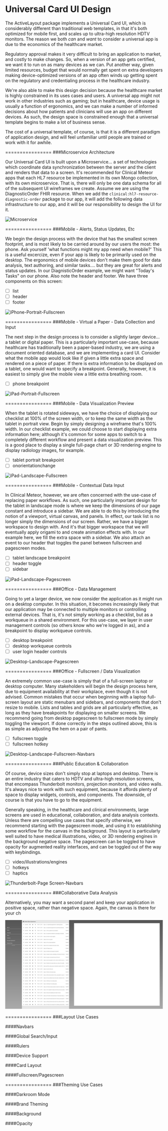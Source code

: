 Universal Card UI Design
===============
The ActiveLayout package implements a Universal Card UI, which is considerably different than traditional web templates, in that it's both optimized for mobile first, and scales up to ultra-high resolution HDTV monitors.  The reason we both _can_ and _want_ to consider a universal app is due to the economics of the healthcare market.  

Regulatory approval makes it very difficult to bring an application to market, and costly to make changes.  So, when a version of an app gets certified, we want it to run on as many devices as we can.  Put another way, given limited resources, budget that would normally get spent on extra developers making device-optimized versions of an app often winds up getting spent on the regulatory and credentialing process in the healthcare industry.

We're also able to make this design decision because the healthcare market is highly constrained in its uses cases and users.  A universal app might not work in other industries such as gaming; but in healthcare, device usage is usually a function of ergonomics, and we can make a number of informed decisions about how patients and clinicians will use an app on different devices.  As such, the design space is constrained enough that a universal template begins to make a lot of business sense.

The cost of a universal template, of course, is that it is a different paradigm of application design, and will feel unfamiliar until people are trained or work with it for awhile.

================
###Microservice Architecture  

Our Universal Card UI is built upon a Microservice...  a set of technologies which coordinate data synchronization between the server and the client and renders that data to a screen.  It's recommended for Clinical Meteor apps that each HL7 resource be implemented in its own Mongo collection, with its own microservice.  That is, there will only be one data schema for all of the subsequent UI wireframes we create.  Assume we are using the DiagnosticOrder FHIR resource.  When we add the ``clinical:hl7-resource-diagnostic-order`` package to our app, it will add the following data infrastructure to our app, and it will be our responsibility to design the UI for it. 

![Microservice](https://raw.githubusercontent.com/clinical-meteor/cookbook/master/images/whitepapers/redwood/CollectionsAndModels.PNG)

================
###Mobile - Alerts, Status Updates, Etc

We begin the design process with the device that has the smallest screen footprint, and is most likely to be carried around by our users the most:  the phone.  Ask yourself 'what functions might my app need when mobile?'  This is a useful excercize, even if your app is likely to be primarily used on the desktop.  The ergonomics of mobile devices don't make them good for data analysis, text authoring, and similar tasks....  but they are great for alerts and status updates.  In our DiagnisticOrder example, we might want "Today's Tasks" on our phone.  Also note the header and footer.  We have three components on this screen: 

- [ ] list
- [ ] header
- [ ] footer

![iPhone-Portrait-Fullscreen](https://raw.githubusercontent.com/clinical-meteor/clinical-active-layout/master/design/iPhone6%20-%20Portrait%20-%20Fullscreen.png)

================
###Mobile - Virtual a Paper - Data Collection and Input

The next step in the design process is to consider a slightly larger device...  a tablet or digital paper.  This is a particularly important use-case, because healthcare has traditionally been a paper-based industry, we are using a document oriented database, and we are implementing a card UI.  Consider what the mobile app would look like if given a little extra space and rendered on a piece of paper.  If there is extra information to be displayed on a tablet, one would want to specify a breakpoint.  Generally, however, it is easiest to simply give the mobile view a little extra breathing room.

- [ ] phone breakpoint

![iPad-Portrait-Fullscreen](https://raw.githubusercontent.com/clinical-meteor/clinical-active-layout/master/design/iPad%20-%20Portrait%20-%20Fullscreen.png)

================
###Mobile - Data Visualization Preview

When the tablet is rotated sideways, we have the choice of displaying our checklist at 100% of the screen width, or to keep the same width as the tablet in portrait view.  Begin by simply designing a wireframe that's 100% width.  In our checklist example, we could choose to start displaying extra information here; although it's common for some apps to switch to a completely different workflow and present a data visualization preview.  This is a good place to display a single full-page chart or 3D rendering engine to display radiology images, for example.

- [ ] tablet portrait breakpoint
- [ ] onorientationchange

![iPad-Landscape-Fullscreen](https://raw.githubusercontent.com/clinical-meteor/clinical-active-layout/master/design/iPad%20-%20Landscape%20-%20Fullscreen.png)

================
###Mobile - Contextual Data Input 

In Clinical Meteor, however, we are often concerned with the use-case of replacing paper workflows.  As such, one particularly important design for the tablet in landscape mode is where we keep the dimensions of our page constant and introduce a sidebar.  We are able to do this by introducing the notion of a viewport, virtual canvas, and panels.  In effect, our task list is no longer simply the dimensions of our screen.  Rather, we have a bigger workspace to design with.  And it's that bigger workspace that we will eventually apply origami to and create animation effects with.  In our example here, we fill the extra space with a sidebar.  We also attach an event to our header that toggles the panel between fullscreen and pagescreen modes.

- [ ] tablet landscape breakpoint
- [ ] header toggle
- [ ] sidebar

![iPad-Landscape-Pagescreen](https://github.com/clinical-meteor/clinical-active-layout/blob/master/design/iPad%20-%20Landscape%20-%20Pagescreen.png)


================
###Office - Data Management 

Going to yet a larger device, we now consider the application as it might run on a desktop computer.  In this situation, it becomes increasingly likely that our application may be connected to multiple monitors or controlling external devices.  That is, it's not simply working as a checklist, but as a workqueue in a shared environment.  For this use-case, we layer in user management controls (so others know who we're logged in as), and a breakpoint to display workqueue controls.

- [ ] desktop breakpoint
- [ ] desktop workqueue controls
- [ ] user login header controls

![Desktop-Landscape-Pagescreen](https://raw.githubusercontent.com/clinical-meteor/clinical-active-layout/master/design/Desktop%20-%20Landscape%20-%20Pagescreen.png)

================
###Office - Fullscreen / Data Visualization 

An extremely common use-case is simply that of a full-screen laptop or desktop computer.  Many stakeholders will begin the design process here, due to equipment availability at their workplace, even though it is not advised.  Common mistakes that occur when beginning with a laptop full-screen layout are static menubars and sidebars, and components that don't resize to mobile.  Lists and tables and grids are all particularly effective, as long as they have breakpoints for displaying on smaller screens.  We recommend going from desktop pagescreen to fullscreen mode by simply toggling the viewport.  If done correctly in the steps outlined above, this is as simple as adjusting the hem on a pair of pants. 

- [ ] fullscreen toggle
- [ ] fullscreen hotkey

![Desktop-Landscape-Fullscreen-Navbars](https://raw.githubusercontent.com/clinical-meteor/clinical-active-layout/master/design/Desktop%20-%20Landscape%20-%20Fullscreen%20-%20Navbars.png)

================
###Public Education & Collaboration  

Of course, device sizes don't simply stop at laptops and desktop.  There is an entire industry that caters to HDTV and ultra-high resolution screens, that encompass Thunderbolt monitors, projection monitors, and video walls.  It's always nice to work with such equipment, because it affords plenty of space to display widgets, controls, and components.  The downside, of course is that you have to go to the equipment.

Generally speaking, in the healthcare and clinical environments, large screens are used in educational, collaboration, and data analysis contexts.  Unless there are compelling use cases that specify otherwise, we recommend starting with the pagescreen mode, and using it to establishing some workflow for the canvas in the background.  This layout is particularly well suited to have medical illustrations, video, or 3D rendering engines in the background negative space.  The pagescreen can be toggled to have opacity for augmented reality interfaces, and can be toggled out of the way with keybindings.

- [ ] video/illustrations/engines
- [ ] hotkeys 
- [ ] haptics

![Thunderbolt-Page Screen-Navbars](https://raw.githubusercontent.com/clinical-meteor/clinical-active-layout/master/design/Thunderbolt%20-%20Pagescreen%20-%20Navbars.png)


================
###Collaborative Data Analysis

Alternatively, you may want a second panel and keep your application in positive space, rather than negative space.  Again, the canvas is there for your ch

![Thunderbolt - Two Panel - Canvas](https://raw.githubusercontent.com/clinical-meteor/active-layout/master/design/Desktop%20-%20Two%20Panel.png)



================
###Layout Use Cases

####Navbars

####Global Search/Input

####Rulers

####Device Support

####Card Layout

####Fullscreen/Pagescreen


================
###Theming Use Cases

####Darkroom Mode

####Brand Theming

####Background

####Opacity




